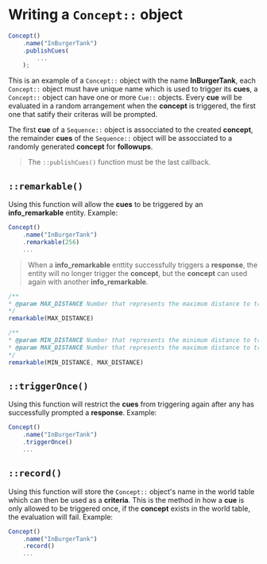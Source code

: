 # Writing a `Concept::` object

```javascript
Concept()
    .name("InBurgerTank")
    .publishCues(
        ...
    );
```

This is an example of a `Concept::` object with the name **InBurgerTank**, each `Concept::` object must have unique name which is used to trigger its **cues**, a `Concept::` object can have one or more `Cue::` objects. Every **cue** will be evaluated in a random arrangement when the **concept** is triggered, the first one that satify their criteras will be prompted.

The first **cue** of a `Sequence::` object is assocciated to the created **concept**, the remainder **cues** of the `Sequence::` object will be assocciated to a randomly generated **concept** for **followups**.

> The `::publishCues()` function must be the last callback.

## **`::remarkable()`**

Using this function will allow the **cues** to be triggered by an **info_remarkable** entity. Example:

```javascript
Concept()
    .name("InBurgerTank")
    .remarkable(256)
    ...
```

> When a **info_remarkable** enttity successfully triggers a **response**, the entity will no longer trigger the **concept**, but the **concept** can used again with another **info_remarkable**.

```javascript
/**
* @param MAX_DISTANCE Number that represents the maximum distance to trigger a `info_remarkable` entity
*/
remarkable(MAX_DISTANCE)

/**
* @param MIN_DISTANCE Number that represents the minimum distance to trigger a `info_remarkable` entity
* @param MAX_DISTANCE Number that represents the maximum distance to trigger a `info_remarkable` entity
*/
remarkable(MIN_DISTANCE, MAX_DISTANCE)
```

## **`::triggerOnce()`**

Using this function will restrict the **cues** from triggering again after any has successfully prompted a **response**. Example:

```javascript
Concept()
    .name("InBurgerTank")
    .triggerOnce()
    ...
```

## **`::record()`**

Using this function will store the `Concept::` object's name in the world table which can then be used as a **criteria**. This is the method in how a **cue** is only allowed to be triggered once, if the **concept** exists in the world table, the evaluation will fail. Example:

```javascript
Concept()
    .name("InBurgerTank")
    .record()
    ...
```
